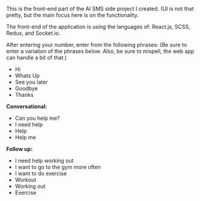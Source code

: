This is the front-end part of the AI SMS side project I created. (UI is not that pretty, but the main focus here is on the functionality.

The front-end of the application is using the languages of: React.js, SCSS, Redux, and Socket.io.

After entering your number, enter from the following phrases: (Be sure to enter a variation of the phrases below. Also, be sure to mispell, the web app can handle a bit of that.)

- Hi
- Whats Up
- See you later
- Goodbye
- Thanks


**Conversational:**
- Can you help me?
- I need help
- Help
- Help me
	
**Follow up:**
- I need help working out
- I want to go to the gym more often
- I want to do exercise
- Workout
- Working out
- Exercise
